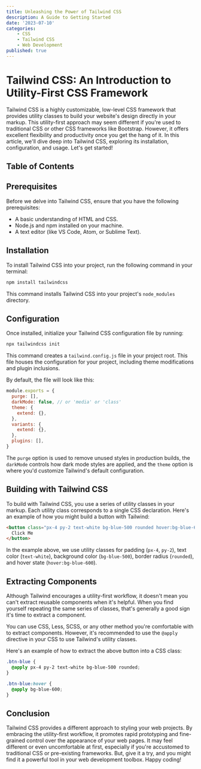 ```yaml
---
title: Unleashing the Power of Tailwind CSS
description: A Guide to Getting Started 
date: '2023-07-10'
categories:
    - CSS
    - Tailwind CSS
    - Web Development
published: true
---
```


# Tailwind CSS: An Introduction to Utility-First CSS Framework

Tailwind CSS is a highly customizable, low-level CSS framework that provides utility classes to build your website's design directly in your markup. This utility-first approach may seem different if you're used to traditional CSS or other CSS frameworks like Bootstrap. However, it offers excellent flexibility and productivity once you get the hang of it. In this article, we'll dive deep into Tailwind CSS, exploring its installation, configuration, and usage. Let's get started!

## Table of Contents


## Prerequisites

Before we delve into Tailwind CSS, ensure that you have the following prerequisites:

- A basic understanding of HTML and CSS.
- Node.js and npm installed on your machine.
- A text editor (like VS Code, Atom, or Sublime Text).

## Installation

To install Tailwind CSS into your project, run the following command in your terminal:

```bash
npm install tailwindcss
```

This command installs Tailwind CSS into your project's `node_modules` directory.

## Configuration

Once installed, initialize your Tailwind CSS configuration file by running:

```bash
npx tailwindcss init
```

This command creates a `tailwind.config.js` file in your project root. This file houses the configuration for your project, including theme modifications and plugin inclusions.

By default, the file will look like this:

```javascript
module.exports = {
  purge: [],
  darkMode: false, // or 'media' or 'class'
  theme: {
    extend: {},
  },
  variants: {
    extend: {},
  },
  plugins: [],
}
```

The `purge` option is used to remove unused styles in production builds, the `darkMode` controls how dark mode styles are applied, and the `theme` option is where you'd customize Tailwind's default configuration.

## Building with Tailwind CSS

To build with Tailwind CSS, you use a series of utility classes in your markup. Each utility class corresponds to a single CSS declaration. Here's an example of how you might build a button with Tailwind:

```html
<button class="px-4 py-2 text-white bg-blue-500 rounded hover:bg-blue-600">
  Click Me
</button>
```

In the example above, we use utility classes for padding (`px-4`, `py-2`), text color (`text-white`), background color (`bg-blue-500`), border radius (`rounded`), and hover state (`hover:bg-blue-600`).

## Extracting Components

Although Tailwind encourages a utility-first workflow, it doesn't mean you can't extract reusable components when it's helpful. When you find yourself repeating the same series of classes, that's generally a good sign it's time to extract a component.

You can use CSS, Less, SCSS, or any other method you're comfortable with to extract components. However, it's recommended to use the `@apply` directive in your CSS to use Tailwind's utility classes.

Here's an example of how to extract the above button into a CSS class:

```css
.btn-blue {
  @apply px-4 py-2 text-white bg-blue-500 rounded;
}

.btn-blue:hover {
  @apply bg-blue-600;
}
```

## Conclusion

Tailwind CSS provides a different approach to styling your web projects. By embracing the utility-first workflow, it promotes rapid prototyping and fine-grained control over the appearance of your web pages. It may feel different or even uncomfortable at first, especially if you're accustomed to traditional CSS or pre-existing frameworks. But, give it a try, and you might find it a powerful tool in your web development toolbox. Happy coding!